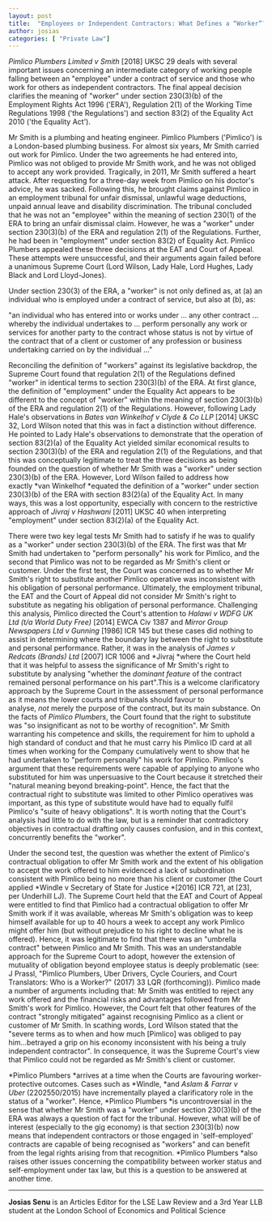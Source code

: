 ```yaml
---
layout: post
title:  "Employees or Independent Contractors: What Defines a “Worker”?"
author: josias
categories: [ "Private Law"]
---
```


*Pimlico Plumbers Limited v Smith* [2018] UKSC 29 deals with several important issues concerning an intermediate category of working people falling between an "employee" under a contract of service and those who work for others as independent contractors. The final appeal decision clarifies the meaning of "worker" under section 230(3)(b) of the Employment Rights Act 1996 ('ERA'), Regulation 2(1) of the Working Time Regulations 1998 ('the Regulations') and section 83(2) of the Equality Act 2010 ('the Equality Act').

Mr Smith is a plumbing and heating engineer. Pimlico Plumbers ('Pimlico') is a London-based plumbing business. For almost six years, Mr Smith carried out work for Pimlico. Under the two agreements he had entered into, Pimlico was not obliged to provide Mr Smith work, and he was not obliged to accept any work provided. Tragically, in 2011, Mr Smith suffered a heart attack. After requesting for a three-day week from Pimlico on his doctor's advice, he was sacked. Following this, he brought claims against Pimlico in an employment tribunal for unfair dismissal, unlawful wage deductions, unpaid annual leave and disability discrimination. The tribunal concluded that he was not an "employee" within the meaning of section 230(1) of the ERA to bring an unfair dismissal claim. However, he was a "worker" under section 230(3)(b) of the ERA and regulation 2(1) of the Regulations. Further, he had been in "employment" under section 83(2) of Equality Act. Pimlico Plumbers appealed these three decisions at the EAT and Court of Appeal. These attempts were unsuccessful, and their arguments again failed before a unanimous Supreme Court (Lord Wilson, Lady Hale, Lord Hughes, Lady Black and Lord Lloyd-Jones).

Under section 230(3) of the ERA, a "worker" is not only defined as, at (a) an individual who is employed under a contract of service, but also at (b), as:

"an individual who has entered into or works under ... any other contract ... whereby the individual undertakes to ... perform personally any work or services for another party to the contract whose status is not by virtue of the contract that of a client or customer of any profession or business undertaking carried on by the individual ..."

Reconciling the definition of "workers" against its legislative backdrop, the Supreme Court found that regulation 2(1) of the Regulations defined "worker" in identical terms to section 230(3)(b) of the ERA. At first glance, the definition of "employment" under the Equality Act appears to be different to the concept of "worker" within the meaning of section 230(3)(b) of the ERA and regulation 2(1) of the Regulations. However, following Lady Hale's observations in *Bates van Winkelhof v Clyde & Co LLP* [2014] UKSC 32, Lord Wilson noted that this was in fact a distinction without difference. He pointed to Lady Hale's observations to demonstrate that the operation of section 83(2)(a) of the Equality Act yielded similar economical results to section 230(3)(b) of the ERA and regulation 2(1) of the Regulations, and that this was conceptually legitimate to treat the three decisions as being founded on the question of whether Mr Smith was a "worker" under section 230(3)(b) of the ERA. However, Lord Wilson failed to address how exactly *van Winkelhof *equated the definition of a "worker" under section 230(3)(b) of the ERA with section 83(2)(a) of the Equality Act. In many ways, this was a lost opportunity, especially with concern to the restrictive approach of *Jivraj v Hashwani* [2011] UKSC 40 when interpreting "employment" under section 83(2)(a) of the Equality Act.

There were two key legal tests Mr Smith had to satisfy if he was to qualify as a "worker" under section 230(3)(b) of the ERA. The first was that Mr Smith had undertaken to "perform personally" his work for Pimlico, and the second that Pimlico was not to be regarded as Mr Smith's client or customer. Under the first test, the Court was concerned as to whether Mr Smith's right to substitute another Pimlico operative was inconsistent with his obligation of personal performance. Ultimately, the employment tribunal, the EAT and the Court of Appeal did not consider Mr Smith's right to substitute as negating his obligation of personal performance. Challenging this analysis, Pimlico directed the Court's attention to *Halawi v WDFG UK Ltd (t/a World Duty Free)* [2014] EWCA Civ 1387 and *Mirror Group Newspapers Ltd v Gunning* [1986] ICR 145 but these cases did nothing to assist in determining where the boundary lay between the right to substitute and personal performance. Rather, it was in the analysis of *James v Redcats (Brands) Ltd* [2007] ICR 1006 and *Jivraj *where the Court held that it was helpful to assess the significance of Mr Smith's right to substitute by analysing "whether the *dominant feature* of the contract remained personal performance on his part".This is a welcome clarificatory approach by the Supreme Court in the assessment of personal performance as it means the lower courts and tribunals should favour to analyse, *not* merely the purpose of the contract, but its main substance. On the facts of *Pimlico Plumbers*, the Court found that the right to substitute was "so insignificant as not to be worthy of recognition". Mr Smith warranting his competence and skills, the requirement for him to uphold a high standard of conduct and that he must carry his Pimlico ID card at all times when working for the Company cumulatively went to show that he had undertaken to "perform personally" his work for Pimlico. Pimlico's argument that these requirements were capable of applying to anyone who substituted for him was unpersuasive to the Court because it stretched their "natural meaning beyond breaking-point". Hence, the fact that the contractual right to substitute was limited to other Pimlico operatives was important, as this type of substitute would have had to equally fulfil Pimlico's "suite of heavy obligations". It is worth noting that the Court's analysis had little to do with the law, but is a reminder that contradictory objectives in contractual drafting only causes confusion, and in this context, concurrently benefits the "worker".

Under the second test, the question was whether the extent of Pimlico's contractual obligation to offer Mr Smith work and the extent of his obligation to accept the work offered to him evidenced a lack of subordination consistent with Pimlico being no more than his client or customer (the Court applied *Windle v Secretary of State for Justice *[2016] ICR 721, at [23], per Underhill LJ). The Supreme Court held that the EAT and Court of Appeal were entitled to find that Pimlico had a contractual obligation to offer Mr Smith work if it was available, whereas Mr Smith's obligation was to keep himself available for up to 40 hours a week to accept any work Pimlico might offer him (but without prejudice to his right to decline what he is offered). Hence, it was legitimate to find that there was an "umbrella contract" between Pimlico and Mr Smith. This was an understandable approach for the Supreme Court to adopt, however the extension of mutuality of obligation beyond employee status is deeply problematic (see: J Prassl, "Pimlico Plumbers, Uber Drivers, Cycle Couriers, and Court Translators: Who is a Worker?" (2017) 33 LQR (forthcoming)). Pimlico made a number of arguments including that: Mr Smith was entitled to reject any work offered and the financial risks and advantages followed from Mr Smith's work for Pimlico. However, the Court felt that other features of the contract "strongly mitigated" against recognising Pimlico as a client or customer of Mr Smith. In scathing words, Lord Wilson stated that the "severe terms as to when and how much [Pimlico] was obliged to pay him...betrayed a grip on his economy inconsistent with his being a truly independent contractor". In consequence, it was the Supreme Court's view that Pimlico could not be regarded as Mr Smith's client or customer.

*Pimlico Plumbers *arrives at a time when the Courts are favouring worker-protective outcomes. Cases such as *Windle, *and *Aslam & Farrar v Uber* (2202550/2015) have incrementally played a clarificatory role in the status of a "worker". Hence, *Pimlico Plumbers *is uncontroversial in the sense that whether Mr Smith was a "worker" under section 230(3)(b) of the ERA was always a question of fact for the tribunal. However, what will be of interest (especially to the gig economy) is that section 230(3)(b) now means that independent contractors or those engaged in 'self-employed' contracts are capable of being recognised as "workers" and can benefit from the legal rights arising from that recognition. *Pimlico Plumbers *also raises other issues concerning the compatibility between worker status and self-employment under tax law, but this is a question to be answered at another time.

------------------

**Josias Senu** is an Articles Editor for the LSE Law Review and a 3rd Year LLB student at the London School of Economics and Political Science
